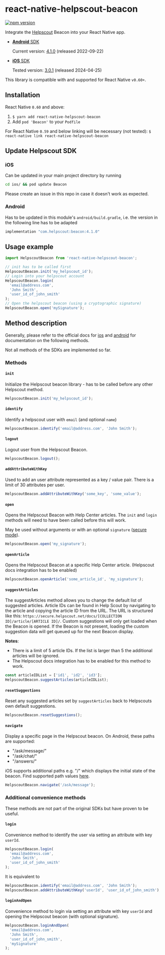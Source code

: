 # react-native-helpscout-beacon

[![npm version](https://badge.fury.io/js/react-native-helpscout-beacon.svg)](https://badge.fury.io/js/react-native-helpscout-beacon)

Integrate the [Helpscout](https://www.helpscout.com/) Beacon into your React Native app.

- [**Android** SDK](https://developer.helpscout.com/beacon-2/android/)

  Current version: [4.1.0](https://github.com/helpscout/beacon-android-sdk-sample/blob/main/CHANGELOG.md#version-410-2022-09-22) (released 2022-09-22)

- [**iOS** SDK](https://developer.helpscout.com/beacon-2/ios/)

  Tested version: [3.0.1](https://github.com/helpscout/beacon-ios-sdk/releases/tag/3.0.1) (released 2024-04-25)

This library is compatible with and supported for React Native `v0.60+`.

## Installation

React Native `0.60` and above:

1. `$ yarn add react-native-helpscout-beacon`
2. Add `pod 'Beacon'` to your `Podfile`

For React Native `0.59` and below linking will be necessary (not tested): `$ react-native link react-native-helpscout-beacon`

## Update Helpscout SDK

### iOS

Can be updated in your main project directory by running

```bash
cd ios/ && pod update Beacon
```

Please create an issue in this repo in case it doesn't work as expected.

### Android

Has to be updated in this module's `android/build.gradle`, i.e. the version in the following line has to be adapted

```java
implementation "com.helpscout:beacon:4.1.0"
```

## Usage example

```javascript
import HelpscoutBeacon from 'react-native-helpscout-beacon';

// init has to be called first
HelpscoutBeacon.init('my_helpscout_id');
// Login into your helpscout account
HelpscoutBeacon.login(
  'email@address.com',
  'John Smith',
  'user_id_of_john_smith'
);
// Open the helpscout beacon (using a cryptographic signature)
HelpscoutBeacon.open('mySignature');
```

## Method description

Generally, please refer to the official docs for [ios](https://developer.helpscout.com/beacon-2/ios/) and [android](https://developer.helpscout.com/beacon-2/android/) for documentation on the following methods.

Not all methods of the SDKs are implemented so far.

### Methods

#### `init`

Initialize the Helpscout beacon library - has to be called before any other Helpscout method.

```javascript
HelpscoutBeacon.init('my_helpscout_id');
```

#### `identify`

Identify a helpscout user with `email` (and optional `name`)

```javascript
HelpscoutBeacon.identify('email@address.com', 'John Smith');
```

#### `logout`

Logout user from the Helpscout Beacon.

```javascript
HelpscoutBeacon.logout();
```

#### `addAttributeWithKey`

Used to add an user attribute represented as a key / value pair.
There is a limit of 30 attributes per user.

```javascript
HelpscoutBeacon.addAttributeWithKey('some_key', 'some_value');
```

#### `open`

Opens the Helpscout Beacon with Help Center articles.
The `init` and `login` methods will need to have been called before this will work.

May be used without arguments or with an optional `signature` ([secure mode](https://developer.helpscout.com/beacon-2/web/secure-mode/)).

```javascript
HelpscoutBeacon.open('my_signature');
```

#### `openArticle`

Opens the Helpscout Beacon at a specific Help Center article.
(Helpscout docs integration has to be enabled)

```javascript
HelpscoutBeacon.openArticle('some_article_id', 'my_signature');
```

#### `suggestArticles`

The suggestArticles method allows you to change the default list of suggested articles. Article IDs can be found in Help Scout by navigating to the article and copying the article ID from the URL. The URL is structured like this: `https://secure.helpscout.net/docs/[COLLECTION ID]/article/[ARTICLE ID]/`.
Custom suggestions will only get loaded when the Beacon is opened. If the Beacon is not present, loading the custom suggestion data will get queued up for the next Beacon display.

**Notes**:

- There is a limit of 5 article IDs. If the list is larger than 5 the additional articles will be ignored.
- The Helpscout docs integration has to be enabled for this method to work.

```javascript
const articleIDList = ['id1', 'id2', 'id3'];
HelpscoutBeacon.suggestArticles(articleIDList);
```

#### `resetSuggestions`

Reset any suggested articles set by `suggestArticles` back to Helpscouts own default suggestions.

```javascript
HelpscoutBeacon.resetSuggestions();
```

#### `navigate`

Display a specific page in the Helpscout beacon. On Android, these paths are supported:

- "/ask/message/"
- "/ask/chat/"
- "/answers/"

iOS supports additional paths e.g. "/" which displays the initial state of the beacon. Find supported path values [here](https://developer.helpscout.com/beacon-2/ios/#navigate-to-a-specific-screen).

```javascript
HelpscoutBeacon.navigate('/ask/message');
```

### Additional convenience methods

These methods are not part of the original SDKs but have proven to be useful.

#### `login`

Convenience method to identify the user via setting an attribute with key `userId`.

```javascript
HelpscoutBeacon.login(
  'email@address.com',
  'John Smith',
  'user_id_of_john_smith'
);
```

It is equivalent to

```javascript
HelpscoutBeacon.identify('email@address.com', 'John Smith');
HelpscoutBeacon.addAttributeWithKey('userId', 'user_id_of_john_smith');
```

#### `loginAndOpen`

Convenience method to login via setting an attribute with key `userId` and opening the Helpscout beacon (with optional signature).

```javascript
HelpscoutBeacon.loginAndOpen(
  'email@address.com',
  'John Smith',
  'user_id_of_john_smith',
  'mySignature'
);
```
